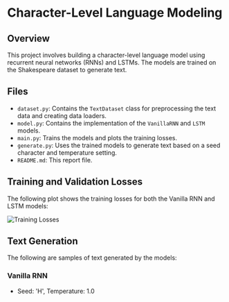 # Character-Level Language Modeling

## Overview
This project involves building a character-level language model using recurrent neural networks (RNNs) and LSTMs. The models are trained on the Shakespeare dataset to generate text.

## Files
- `dataset.py`: Contains the `TextDataset` class for preprocessing the text data and creating data loaders.
- `model.py`: Contains the implementation of the `VanillaRNN` and `LSTM` models.
- `main.py`: Trains the models and plots the training losses.
- `generate.py`: Uses the trained models to generate text based on a seed character and temperature setting.
- `README.md`: This report file.

## Training and Validation Losses
The following plot shows the training losses for both the Vanilla RNN and LSTM models:

![Training Losses](training_losses.png)

## Text Generation
The following are samples of text generated by the models:

### Vanilla RNN
- Seed: 'H', Temperature: 1.0
